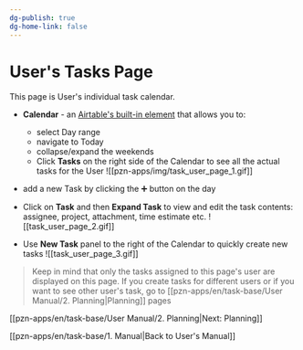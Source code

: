 ```yaml
---
dg-publish: true
dg-home-link: false
---
```

# User's Tasks Page

This page is User's individual task calendar.

- **Calendar** - an [Airtable's built-in element](https://support.airtable.com/docs/interface-element-calendar) that allows you to:
	- select Day range
	- navigate to Today
	- collapse/expand the weekends
	- Click **Tasks** on the right side of the Calendar to see all the actual tasks for the User
![[pzn-apps/img/task_user_page_1.gif]]


- add a new Task by clicking the ➕ button on the day
- Click on **Task** and then **Expand Task** to view and edit the task contents: assignee, project, attachment, time estimate etc.
![[task_user_page_2.gif]]



- Use **New Task** panel to the right of the Calendar to quickly create new tasks
![[task_user_page_3.gif]]


>Keep in mind that only the tasks assigned to this page's user are displayed on this page. If you create tasks for different users or if you want to see other user's task, go to [[pzn-apps/en/task-base/User Manual/2. Planning|Planning]] pages


[[pzn-apps/en/task-base/User Manual/2. Planning|Next: Planning]]

[[pzn-apps/en/task-base/1. Manual|Back to User's Manual]]